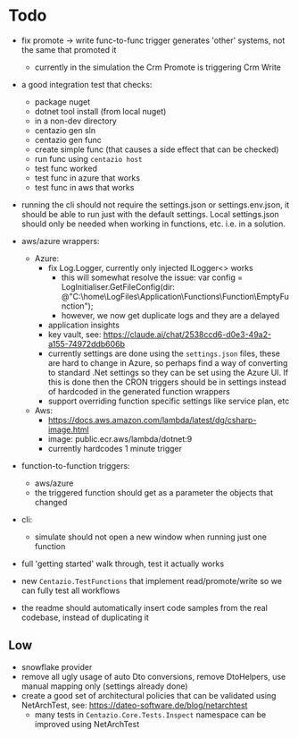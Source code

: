 # Todo
- fix promote -> write func-to-func trigger generates 'other' systems, not the same that promoted it
    - currently in the simulation the Crm Promote is triggering Crm Write
- a good integration test that checks:
  - package nuget
  - dotnet tool install (from local nuget)
  - in a non-dev directory
  - centazio gen sln
  - centazio gen func
  - create simple func (that causes a side effect that can be checked)
  - run func using `centazio host`
  - test func worked
  - test func in azure that works
  - test func in aws that works
- running the cli should not require the settings.json or settings.env.json, it should be able to run just with the 
  default settings.  Local settings.json should only be needed when working in functions, etc. i.e. in a solution.
- aws/azure wrappers:
  - Azure:
    - fix Log.Logger, currently only injected ILogger<> works
      - this will somewhat resolve the issue: var config = LogInitialiser.GetFileConfig(dir: @"C:\home\LogFiles\Application\Functions\Function\EmptyFunction");
      - however, we now get duplicate logs and they are a delayed
    - application insights
    - key vault, see: https://claude.ai/chat/2538ccd6-d0e3-49a2-a155-74972ddb606b
    - currently settings are done using the `settings.json` files, these are hard to change in Azure, so perhaps find 
        a way of converting to standard .Net settings so they can be set using the Azure UI.  If this is done then
        the CRON triggers should be in settings instead of hardcoded in the generated function wrappers
    - support overriding function specific settings like service plan, etc 
  - Aws:
    - https://docs.aws.amazon.com/lambda/latest/dg/csharp-image.html
    - image: public.ecr.aws/lambda/dotnet:9
    - currently hardcodes 1 minute trigger

- function-to-function triggers:
  - aws/azure
  - the triggered function should get as a parameter the objects that changed 
  
- cli:
  - simulate should not open a new window when running just one function

- full 'getting started' walk through, test it actually works
- new `Centazio.TestFunctions` that implement read/promote/write so we can fully test all workflows
- the readme should automatically insert code samples from the real codebase, instead of duplicating it

## Low
- snowflake provider
- remove all ugly usage of auto Dto conversions, remove DtoHelpers, use manual mapping only (settings already done)
- create a good set of architectural policies that can be validated using NetArchTest, see: https://dateo-software.de/blog/netarchtest
  - many tests in `Centazio.Core.Tests.Inspect` namespace can be improved using NetArchTest
